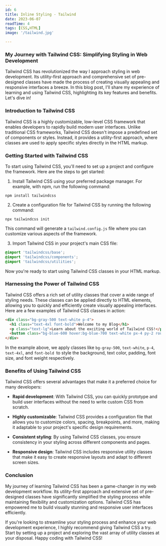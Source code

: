 ```yaml
---
id: 6
title: Inline Styling - Tailwind
date: 2023-06-07
readTime: 4
tags: [CSS,HTML]
image: '/tailwind.jpg'

---
```


### My Journey with Tailwind CSS: Simplifying Styling in Web Development

Tailwind CSS has revolutionized the way I approach styling in web development. Its utility-first approach and comprehensive set of pre-designed classes have made the process of creating visually appealing and responsive interfaces a breeze. In this blog post, I'll share my experience of learning and using Tailwind CSS, highlighting its key features and benefits. Let's dive in!

### Introduction to Tailwind CSS

Tailwind CSS is a highly customizable, low-level CSS framework that enables developers to rapidly build modern user interfaces. Unlike traditional CSS frameworks, Tailwind CSS doesn't impose a predefined set of components or styles. Instead, it provides a utility-first approach, where classes are used to apply specific styles directly in the HTML markup.

### Getting Started with Tailwind CSS

To start using Tailwind CSS, you'll need to set up a project and configure the framework. Here are the steps to get started:

1. Install Tailwind CSS using your preferred package manager. For example, with npm, run the following command:

```
npm install tailwindcss
```

2. Create a configuration file for Tailwind CSS by running the following command:

```
npx tailwindcss init
```

This command will generate a `tailwind.config.js` file where you can customize various aspects of the framework.

3. Import Tailwind CSS in your project's main CSS file:

```CSS
@import 'tailwindcss/base';
@import 'tailwindcss/components';
@import 'tailwindcss/utilities';
```

Now you're ready to start using Tailwind CSS classes in your HTML markup.

### Harnessing the Power of Tailwind CSS

Tailwind CSS offers a rich set of utility classes that cover a wide range of styling needs. These classes can be applied directly to HTML elements, allowing you to quickly and efficiently create visually appealing interfaces. Here are a few examples of Tailwind CSS classes in action:

```HTML
<div class="bg-gray-500 text-white p-4">
  <h1 class="text-4xl font-bold">Welcome to my Blog</h1>
  <p class="text-lg">Learn about the exciting world of Tailwind CSS!</p>
  <button class="bg-blue-600 hover:bg-blue-700 text-white px-4 py-2 rounded">Get Started</button>
</div>
```

In the example above, we apply classes like `bg-gray-500`, `text-white`, `p-4`, `text-4xl`, and `font-bold `to style the background, text color, padding, font size, and font weight respectively.

### Benefits of Using Tailwind CSS

Tailwind CSS offers several advantages that make it a preferred choice for many developers:

- **Rapid development**: With Tailwind CSS, you can quickly prototype and build user interfaces without the need to write custom CSS from scratch.

- **Highly customizable**: Tailwind CSS provides a configuration file that allows you to customize colors, spacing, breakpoints, and more, making it adaptable to your project's specific design requirements.

- **Consistent styling**: By using Tailwind CSS classes, you ensure consistency in your styling across different components and pages.

- **Responsive design**: Tailwind CSS includes responsive utility classes that make it easy to create responsive layouts and adapt to different screen sizes.

### Conclusion

My journey of learning Tailwind CSS has been a game-changer in my web development workflow. Its utility-first approach and extensive set of pre-designed classes have significantly simplified the styling process while maintaining flexibility and customization options. Tailwind CSS has empowered me to build visually stunning and responsive user interfaces efficiently.

If you're looking to streamline your styling process and enhance your web development experience, I highly recommend giving Tailwind CSS a try. Start by setting up a project and exploring the vast array of utility classes at your disposal. Happy coding with Tailwind CSS!
